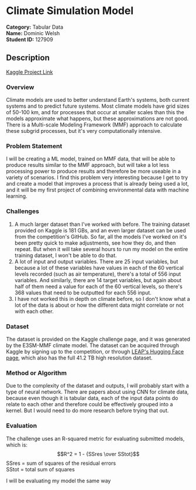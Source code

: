 # **Climate Simulation Model**
**Category:** Tabular Data  
**Name:** Dominic Welsh  
**Student ID:** 127909  

## **Description**
[Kaggle Project Link](https://www.kaggle.com/competitions/leap-atmospheric-physics-ai-climsim/overview)

### **Overview**
Climate models are used to better understand Earth's systems, both current systems and to predict future systems. Most climate models have grid sizes of 50-100 km, and for processes that occur at smaller scales than this the models approximate what happens, but these approximations are not good. There is a Multi-scale Modeling Framework (MMF) approach to calculate these subgrid processes, but it's very computationally intensive.

### **Problem Statement**
I will be creating a ML model, trained on MMF data, that will be able to produce results similar to the MMF approach, but will take a lot less processing power to produce results and therefore be more useable in a variety of scenarios. I find this problem very interesting because I get to try and create a model that improves a process that is already being used a lot, and it will be my first project of combining environmental data with machine learning.

### **Challenges**
1. A much larger dataset than I've worked with before. The training dataset provided on Kaggle is 181 GBs, and an even larger dataset can be used from the competition's GitHub. So far, all the models I've worked on it's been pretty quick to make adjustments, see how they do, and then repeat. But when it will take several hours to run my model on the entire training dataset, I won't be able to do that.
2. A lot of input and output variables. There are 25 input variables, but because a lot of these variables have values in each of the 60 vertical levels recorded (such as air temperature), there's a total of 556 input variables. And similarly, there are 14 target variables, but again about half of them need a value for each of the 60 vertical levels, so there's 368 values that need to be outputted for each 556 input.
3. I have not worked this in depth on climate before, so I don't know what a lot of the data is about or how the different data might correlate or not with each other.

### **Dataset**
The dataset is provided on the Kaggle challenge page, and it was generated by the E3SM-MMF climate model. The dataset can be acquired through Kaggle by signing up to the competition, or through [LEAP's Hugging Face page](https://huggingface.co/LEAP), which also has the full 41.2 TB high resolution dataset.

### **Method or Algorithm**
Due to the complexity of the dataset and outputs, I will probably start with a type of neural network. There are papers about using CNN for climate data, because even though it is tabular data, each of the input data points do relate to each other and therefore could be effectively grouped into a kernel. But I would need to do more research before trying that out.  

### **Evaluation**
The challenge uses an R-squared metric for evaluating submitted models, which is:
$$R^2 = 1 - {SSres \over SStot}$$
SSres = sum of squares of the residual errors  
SStot = total sum of squares

I will be evaluating my model the same way
